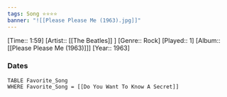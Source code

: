 ```yaml
---
tags: Song ⭐⭐⭐⭐ 
banner: "![[Please Please Me (1963).jpg]]"
---
```

[Time:: 1:59]
[Artist:: [[The Beatles]] ]
[Genre:: Rock]
[Played:: 1]
[Album:: [[Please Please Me (1963)]]]
[Year:: 1963]
### Dates
````dataview
TABLE Favorite_Song
WHERE Favorite_Song = [[Do You Want To Know A Secret]]
````